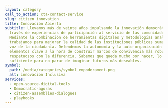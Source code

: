 ```yaml
---
layout: category
call_to_action: cta-contact-service
slug: citizen_innovation
title: Innovación Abierta
subtitle: Llevamos más de veinte años impulsando la innovación democrática a
  través de experiencias de participación al servicio de las comunidades.
  Mediante la combinación de herramientas digitales y metodologías analógicas,
  trabajamos para mejorar la calidad de las instituciones públicas sumando la
  voz de la ciudadanía. Defendemos la autonomía y la auto-organización como
  elementos clave a la hora de construir marcos de convivencia más robustos y
  respetuosos con la diferencia. Sabemos que queda mucho por hacer, lo
  suficiente para no parar de imaginar futuros más deseables.
symbol:
  path: /media/categories/symbol_empoderament.png
  alt: innovacion Inclusiva
services:
  - open-source-digital-tools
  - Democratic-agoras
  - citizen-assemblies-dialogues
  - playbooks
---
```

